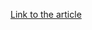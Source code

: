 [Link to the article](https://www.securityweek.com/crowdstrike-to-acquire-adaptive-shield-in-reported-300-million-deal/)
